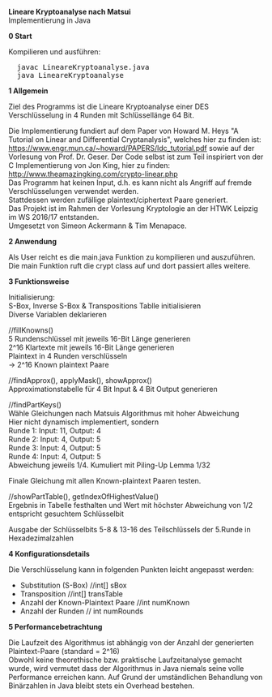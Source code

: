 <b>Lineare Kryptoanalyse nach Matsui</b></br>
Implementierung in Java

<strong> 0 Start</strong>

Kompilieren und ausführen:

<pre>
  javac LineareKryptoanalyse.java
  java LineareKryptoanalyse
</pre>

<strong> 1  Allgemein</strong>

Ziel des Programms ist die Lineare Kryptoanalyse einer DES Verschlüsselung in 4 Runden mit Schlüssellänge 64 Bit.

Die Implementierung fundiert auf dem Paper von Howard M. Heys "A Tutorial on Linear and Differential Cryptanalysis", 
welches hier zu finden ist: https://www.engr.mun.ca/~howard/PAPERS/ldc_tutorial.pdf sowie auf der Vorlesung von Prof. Dr. Geser.
Der Code selbst ist zum Teil inspiriert von der C Implementierung von Jon King, hier zu finden: http://www.theamazingking.com/crypto-linear.php
</br>
Das Programm hat keinen Input, d.h. es kann nicht als Angriff auf fremde Verschlüsselungen verwendet werden. </br>
Stattdessen werden zufällige plaintext/ciphertext Paare generiert.
</br>
Das Projekt ist im Rahmen der Vorlesung Kryptologie an der HTWK Leipzig im WS 2016/17 entstanden.</br>
Umgesetzt von Simeon Ackermann & Tim Menapace.

<strong> 2  Anwendung </strong>

Als User reicht es die main.java Funktion zu kompilieren und auszuführen.</br>
Die main Funktion ruft die crypt class auf und dort passiert alles weitere.</br>

<strong> 3  Funktionsweise </strong>

Initialisierung:</br>
  S-Box, Inverse S-Box & Transpositions Tablle initialisieren</br>
  Diverse Variablen deklarieren</br>
    
//fillKnowns()</br>
  5 Rundenschlüssel mit jeweils 16-Bit Länge generieren </br>
  2^16 Klartexte mit jeweils 16-Bit Länge generieren</br>
  Plaintext in 4 Runden verschlüsseln</br>
    -> 2^16 Known plaintext Paare </br>
      
//findApprox(), applyMask(), showApprox()</br>
  Approximationstabelle für 4 Bit Input & 4 Bit Output generieren</br>
  
//findPartKeys()  </br>
  Wähle Gleichungen nach Matsuis Algorithmus mit hoher Abweichung</br>
    Hier nicht dynamisch implementiert, sondern </br>
      Runde 1: Input: 11, Output: 4</br>
      Runde 2: Input: 4,  Output: 5</br>
      Runde 3: Input: 4,  Output: 5</br>
      Runde 4: Input: 4,  Output: 5</br>
    Abweichung jeweils 1/4. Kumuliert mit Piling-Up Lemma 1/32</br>

  Finale Gleichung mit allen Known-plaintext Paaren testen.</br>

//showPartTable(), getIndexOfHighestValue()</br>
  Ergebnis in Tabelle festhalten und Wert mit höchster Abweichung von 1/2 entspricht gesuchtem Schlüsselbit</br>

Ausgabe der Schlüsselbits 5-8 & 13-16 des Teilschlüssels der 5.Runde in Hexadezimalzahlen</br>


<strong> 4	Konfigurationsdetails </strong>

Die Verschlüsselung kann in folgenden Punkten leicht angepasst werden:
- Substitution (S-Box) //int[] sBox
- Transposition       //int[] transTable
- Anzahl der Known-Plaintext Paare //int numKnown
- Anzahl der Runden  // int numRounds





<strong> 5 Performancebetrachtung </strong>

Die Laufzeit des Algorithmus ist abhängig von der Anzahl der generierten Plaintext-Paare (standard = 2^16)</br>
Obwohl keine theorethische bzw. praktische Laufzeitanalyse gemacht wurde, wird vermutet dass der Algorithmus in Java niemals seine volle Performance erreichen kann.
Auf Grund der umständlichen Behandlung von Binärzahlen in Java bleibt stets ein Overhead bestehen.

